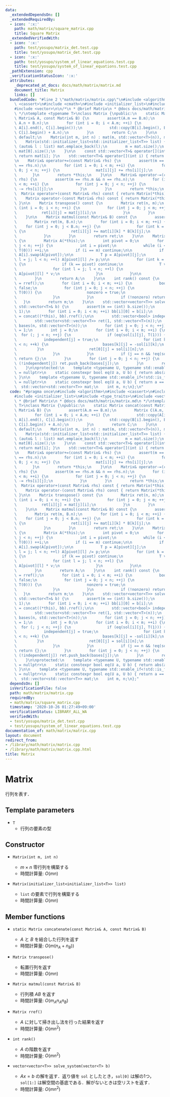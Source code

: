 ```yaml
---
data:
  _extendedDependsOn: []
  _extendedRequiredBy:
  - icon: ':x:'
    path: math/matrix/square_matrix.cpp
    title: Square Matrix
  _extendedVerifiedWith:
  - icon: ':x:'
    path: test/yosupo/matrix_det.test.cpp
    title: test/yosupo/matrix_det.test.cpp
  - icon: ':x:'
    path: test/yosupo/system_of_linear_equations.test.cpp
    title: test/yosupo/system_of_linear_equations.test.cpp
  _pathExtension: cpp
  _verificationStatusIcon: ':x:'
  attributes:
    _deprecated_at_docs: docs/math/matrix/matrix.md
    document_title: Matrix
    links: []
  bundledCode: "#line 2 \"math/matrix/matrix.cpp\"\n#include <algorithm>\n#include\
    \ <cassert>\n#include <cmath>\n#include <initializer_list>\n#include <type_traits>\n\
    #include <vector>\n\n/*\n * @brief Matrix\n * @docs docs/math/matrix/matrix.md\n\
    \ */\ntemplate <typename T>\nclass Matrix {\npublic:\n    static Matrix concat(const\
    \ Matrix& A, const Matrix& B) {\n        assert(A.m == B.m);\n        Matrix C(A.m,\
    \ A.n + B.n);\n        for (int i = 0; i < A.m; ++i) {\n            std::copy(A[i].begin(),\
    \ A[i].end(), C[i].begin());\n            std::copy(B[i].begin(), B[i].end(),\
    \ C[i].begin() + A.n);\n        }\n        return C;\n    }\n\n    Matrix() =\
    \ default;\n    Matrix(int m, int n) : mat(m, std::vector<T>(n)), m(m), n(n) {}\n\
    \    Matrix(std::initializer_list<std::initializer_list<T>> list) {\n        for\
    \ (auto& l : list) mat.emplace_back(l);\n        m = mat.size();\n        n =\
    \ mat[0].size();\n    }\n\n    const std::vector<T>& operator[](int i) const {\
    \ return mat[i]; }\n    std::vector<T>& operator[](int i) { return mat[i]; }\n\
    \n    Matrix& operator+=(const Matrix& rhs) {\n        assert(m == rhs.m && n\
    \ == rhs.n);\n        for (int i = 0; i < m; ++i) {\n            for (int j =\
    \ 0; j < n; ++j) {\n                mat[i][j] += rhs[i][j];\n            }\n \
    \       }\n        return *this;\n    }\n\n    Matrix& operator-=(const Matrix&\
    \ rhs) {\n        assert(m == rhs.m && n == rhs.n);\n        for (int i = 0; i\
    \ < m; ++i) {\n            for (int j = 0; j < n; ++j) {\n                mat[i][j]\
    \ -= rhs[i][j];\n            }\n        }\n        return *this;\n    }\n\n  \
    \  Matrix operator+(const Matrix& rhs) const { return Matrix(*this) += rhs; }\n\
    \    Matrix operator-(const Matrix& rhs) const { return Matrix(*this) -= rhs;\
    \ }\n\n    Matrix transpose() const {\n        Matrix ret(n, m);\n        for\
    \ (int i = 0; i < n; ++i) {\n            for (int j = 0; j < m; ++j) {\n     \
    \           ret[i][j] = mat[j][i];\n            }\n        }\n        return ret;\n\
    \    }\n\n    Matrix matmul(const Matrix& B) const {\n        assert(n == B.m);\n\
    \        Matrix ret(m, B.n);\n        for (int i = 0; i < m; ++i) {\n        \
    \    for (int j = 0; j < B.n; ++j) {\n                for (int k = 0; k < n; ++k)\
    \ {\n                    ret[i][j] += mat[i][k] * B[k][j];\n                }\n\
    \            }\n        }\n        return ret;\n    }\n\n    Matrix rref() const\
    \ {\n        Matrix A(*this);\n        int pivot = 0;\n        for (int j = 0;\
    \ j < n; ++j) {\n            int i = pivot;\n            while (i < m && eq(A[i][j],\
    \ T(0))) ++i;\n            if (i == m) continue;\n\n            if (i != pivot)\
    \ A[i].swap(A[pivot]);\n\n            T p = A[pivot][j];\n            for (int\
    \ l = j; l < n; ++l) A[pivot][l] /= p;\n\n            for (int k = 0; k < m; ++k)\
    \ {\n                if (k == pivot) continue;\n                T v = A[k][j];\n\
    \                for (int l = j; l < n; ++l) {\n                    A[k][l] -=\
    \ A[pivot][l] * v;\n                }\n            }\n\n            ++pivot;\n\
    \        }\n        return A;\n    }\n\n    int rank() const {\n        auto A\
    \ = rref();\n        for (int i = 0; i < m; ++i) {\n            bool nonzero =\
    \ false;\n            for (int j = 0; j < n; ++j) {\n                if (!eq(A[i][j],\
    \ T(0))) {\n                    nonzero = true;\n                    break;\n\
    \                }\n            }\n            if (!nonzero) return i;\n     \
    \   }\n        return m;\n    }\n\n    std::vector<vector<T>> solve_system(const\
    \ std::vector<T>& b) {\n        assert(m == (int) b.size());\n        Matrix bb(m,\
    \ 1);\n        for (int i = 0; i < m; ++i) bb[i][0] = b[i];\n        auto sol\
    \ = concat((*this), bb).rref();\n\n        std::vector<bool> independent(n);\n\
    \        std::vector<std::vector<T>> ret(1, std::vector<T>(n));\n        std::vector<std::vector<T>>\
    \ bases(n, std::vector<T>(n));\n        for (int j = 0; j < n; ++j) bases[j][j]\
    \ = 1;\n        int j = 0;\n        for (int i = 0; i < m; ++i) {\n          \
    \  for (; j < n; ++j) {\n                if (eq(sol[i][j], T(1))) {\n        \
    \            independent[j] = true;\n                    for (int k = j + 1; k\
    \ < n; ++k) {\n                        bases[k][j] = -sol[i][k];\n           \
    \         }\n                    ret[0][j] = sol[i][n];\n                    break;\n\
    \                }\n            }\n            if (j == n && !eq(sol[i][n], T(0)))\
    \ return {};\n        }\n        for (int j = 0; j < n; ++j) {\n            if\
    \ (!independent[j]) ret.push_back(bases[j]);\n        }\n        return ret;\n\
    \    }\n\nprotected:\n    template <typename U, typename std::enable_if<std::is_floating_point<U>::value>::type*\
    \ = nullptr>\n    static constexpr bool eq(U a, U b) { return abs(a - b) < 1e-8;\
    \ }\n\n    template <typename U, typename std::enable_if<!std::is_floating_point<U>::value>::type*\
    \ = nullptr>\n    static constexpr bool eq(U a, U b) { return a == b; }\n\n  \
    \  std::vector<std::vector<T>> mat;\n    int m, n;\n};\n"
  code: "#pragma once\n#include <algorithm>\n#include <cassert>\n#include <cmath>\n\
    #include <initializer_list>\n#include <type_traits>\n#include <vector>\n\n/*\n\
    \ * @brief Matrix\n * @docs docs/math/matrix/matrix.md\n */\ntemplate <typename\
    \ T>\nclass Matrix {\npublic:\n    static Matrix concat(const Matrix& A, const\
    \ Matrix& B) {\n        assert(A.m == B.m);\n        Matrix C(A.m, A.n + B.n);\n\
    \        for (int i = 0; i < A.m; ++i) {\n            std::copy(A[i].begin(),\
    \ A[i].end(), C[i].begin());\n            std::copy(B[i].begin(), B[i].end(),\
    \ C[i].begin() + A.n);\n        }\n        return C;\n    }\n\n    Matrix() =\
    \ default;\n    Matrix(int m, int n) : mat(m, std::vector<T>(n)), m(m), n(n) {}\n\
    \    Matrix(std::initializer_list<std::initializer_list<T>> list) {\n        for\
    \ (auto& l : list) mat.emplace_back(l);\n        m = mat.size();\n        n =\
    \ mat[0].size();\n    }\n\n    const std::vector<T>& operator[](int i) const {\
    \ return mat[i]; }\n    std::vector<T>& operator[](int i) { return mat[i]; }\n\
    \n    Matrix& operator+=(const Matrix& rhs) {\n        assert(m == rhs.m && n\
    \ == rhs.n);\n        for (int i = 0; i < m; ++i) {\n            for (int j =\
    \ 0; j < n; ++j) {\n                mat[i][j] += rhs[i][j];\n            }\n \
    \       }\n        return *this;\n    }\n\n    Matrix& operator-=(const Matrix&\
    \ rhs) {\n        assert(m == rhs.m && n == rhs.n);\n        for (int i = 0; i\
    \ < m; ++i) {\n            for (int j = 0; j < n; ++j) {\n                mat[i][j]\
    \ -= rhs[i][j];\n            }\n        }\n        return *this;\n    }\n\n  \
    \  Matrix operator+(const Matrix& rhs) const { return Matrix(*this) += rhs; }\n\
    \    Matrix operator-(const Matrix& rhs) const { return Matrix(*this) -= rhs;\
    \ }\n\n    Matrix transpose() const {\n        Matrix ret(n, m);\n        for\
    \ (int i = 0; i < n; ++i) {\n            for (int j = 0; j < m; ++j) {\n     \
    \           ret[i][j] = mat[j][i];\n            }\n        }\n        return ret;\n\
    \    }\n\n    Matrix matmul(const Matrix& B) const {\n        assert(n == B.m);\n\
    \        Matrix ret(m, B.n);\n        for (int i = 0; i < m; ++i) {\n        \
    \    for (int j = 0; j < B.n; ++j) {\n                for (int k = 0; k < n; ++k)\
    \ {\n                    ret[i][j] += mat[i][k] * B[k][j];\n                }\n\
    \            }\n        }\n        return ret;\n    }\n\n    Matrix rref() const\
    \ {\n        Matrix A(*this);\n        int pivot = 0;\n        for (int j = 0;\
    \ j < n; ++j) {\n            int i = pivot;\n            while (i < m && eq(A[i][j],\
    \ T(0))) ++i;\n            if (i == m) continue;\n\n            if (i != pivot)\
    \ A[i].swap(A[pivot]);\n\n            T p = A[pivot][j];\n            for (int\
    \ l = j; l < n; ++l) A[pivot][l] /= p;\n\n            for (int k = 0; k < m; ++k)\
    \ {\n                if (k == pivot) continue;\n                T v = A[k][j];\n\
    \                for (int l = j; l < n; ++l) {\n                    A[k][l] -=\
    \ A[pivot][l] * v;\n                }\n            }\n\n            ++pivot;\n\
    \        }\n        return A;\n    }\n\n    int rank() const {\n        auto A\
    \ = rref();\n        for (int i = 0; i < m; ++i) {\n            bool nonzero =\
    \ false;\n            for (int j = 0; j < n; ++j) {\n                if (!eq(A[i][j],\
    \ T(0))) {\n                    nonzero = true;\n                    break;\n\
    \                }\n            }\n            if (!nonzero) return i;\n     \
    \   }\n        return m;\n    }\n\n    std::vector<vector<T>> solve_system(const\
    \ std::vector<T>& b) {\n        assert(m == (int) b.size());\n        Matrix bb(m,\
    \ 1);\n        for (int i = 0; i < m; ++i) bb[i][0] = b[i];\n        auto sol\
    \ = concat((*this), bb).rref();\n\n        std::vector<bool> independent(n);\n\
    \        std::vector<std::vector<T>> ret(1, std::vector<T>(n));\n        std::vector<std::vector<T>>\
    \ bases(n, std::vector<T>(n));\n        for (int j = 0; j < n; ++j) bases[j][j]\
    \ = 1;\n        int j = 0;\n        for (int i = 0; i < m; ++i) {\n          \
    \  for (; j < n; ++j) {\n                if (eq(sol[i][j], T(1))) {\n        \
    \            independent[j] = true;\n                    for (int k = j + 1; k\
    \ < n; ++k) {\n                        bases[k][j] = -sol[i][k];\n           \
    \         }\n                    ret[0][j] = sol[i][n];\n                    break;\n\
    \                }\n            }\n            if (j == n && !eq(sol[i][n], T(0)))\
    \ return {};\n        }\n        for (int j = 0; j < n; ++j) {\n            if\
    \ (!independent[j]) ret.push_back(bases[j]);\n        }\n        return ret;\n\
    \    }\n\nprotected:\n    template <typename U, typename std::enable_if<std::is_floating_point<U>::value>::type*\
    \ = nullptr>\n    static constexpr bool eq(U a, U b) { return abs(a - b) < 1e-8;\
    \ }\n\n    template <typename U, typename std::enable_if<!std::is_floating_point<U>::value>::type*\
    \ = nullptr>\n    static constexpr bool eq(U a, U b) { return a == b; }\n\n  \
    \  std::vector<std::vector<T>> mat;\n    int m, n;\n};"
  dependsOn: []
  isVerificationFile: false
  path: math/matrix/matrix.cpp
  requiredBy:
  - math/matrix/square_matrix.cpp
  timestamp: '2020-10-26 01:27:49+09:00'
  verificationStatus: LIBRARY_ALL_WA
  verifiedWith:
  - test/yosupo/matrix_det.test.cpp
  - test/yosupo/system_of_linear_equations.test.cpp
documentation_of: math/matrix/matrix.cpp
layout: document
redirect_from:
- /library/math/matrix/matrix.cpp
- /library/math/matrix/matrix.cpp.html
title: Matrix
---
```

# Matrix

行列を表す．

## Template parameters

- `T`
    - 行列の要素の型

## Constructor

- `Matrix(int m, int n)`
    - $m \times n$ 零行列を構築する
    - 時間計算量: $O(mn)$

- `Matrix(initializer_list<initializer_list<T>> list)`
    - `list` の要素で行列を構築する
    - 時間計算量: $O(mn)$

## Member functions

- `static Matrix concatenate(const Matrix& A, const Matrix& B)`
    - $A$ と $B$ を結合した行列を返す
    - 時間計算量: $O(m(n_A + n_B))$

- `Matrix transpose()`
    - 転置行列を返す
    - 時間計算量: $O(mn)$

- `Matrix matmul(const Matrix& B)`
    - 行列積 $AB$ を返す
    - 時間計算量: $O(m_A n_A n_B)$

- `Matrix rref()`
    - $A$ に対して掃き出し法を行った結果を返す
    - 時間計算量: $O(mn^2)$

- `int rank()`
    - $A$ の階数を返す
    - 時間計算量: $O(mn^2)$

- `vector<vector<T>> solve_system(vector<T> b)`
    - $Ax = b$ の解を返す．返り値を `sol` としたとき，`sol[0]` は解の1つ，`sol[1:]` は解空間の基底である．解がないときは空リストを返す．
    - 時間計算量: $O(mn^2)$